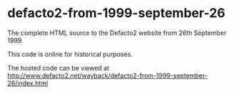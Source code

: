 defacto2-from-1999-september-26
===============================

The complete HTML source to the Defacto2 website from 26th September 1999.

This code is online for historical purposes.

The hosted code can be viewed at http://www.defacto2.net/wayback/defacto2-from-1999-september-26/index.html
